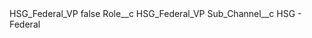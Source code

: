 <?xml version="1.0" encoding="UTF-8"?>
<CustomMetadata xmlns="http://soap.sforce.com/2006/04/metadata" xmlns:xsi="http://www.w3.org/2001/XMLSchema-instance" xmlns:xsd="http://www.w3.org/2001/XMLSchema">
    <label>HSG_Federal_VP</label>
    <protected>false</protected>
    <values>
        <field>Role__c</field>
        <value xsi:type="xsd:string">HSG_Federal_VP</value>
    </values>
    <values>
        <field>Sub_Channel__c</field>
        <value xsi:type="xsd:string">HSG - Federal</value>
    </values>
</CustomMetadata>

